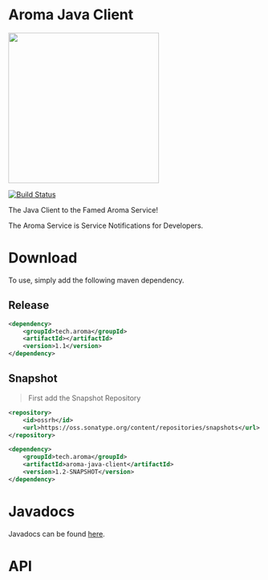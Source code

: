 Aroma Java Client
==============================================

[<img src="https://raw.githubusercontent.com/RedRoma/Aroma/develop/Graphics/Logo.png" width="300">](https://github.com/RedRoma/Aroma)

[![Build Status](http://jenkins.sirwellington.tech/view/Aroma/job/Aroma%20Java%20Client/badge/icon)](http://jenkins.sirwellington.tech/view/Aroma/job/Aroma%20Java%20Client/)

The Java Client to the Famed Aroma Service!

The Aroma Service is Service Notifications for Developers.

# Download

To use, simply add the following maven dependency.


## Release
```xml
<dependency>
	<groupId>tech.aroma</groupId>
	<artifactId></artifactId>
	<version>1.1</version>
</dependency>
```

## Snapshot

>First add the Snapshot Repository
```xml
<repository>
	<id>ossrh</id>
    <url>https://oss.sonatype.org/content/repositories/snapshots</url>
</repository>
```

```xml
<dependency>
	<groupId>tech.aroma</groupId>
	<artifactId>aroma-java-client</artifactId>
	<version>1.2-SNAPSHOT</version>
</dependency>
```

# Javadocs

Javadocs can be found [here](http://www.javadoc.io/doc/tech.aroma/aroma-java-client/).

# API
